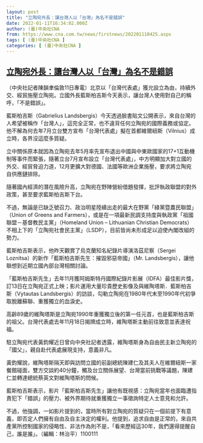 ```yaml
---
layout: post
title: "立陶宛外長：讓台灣人以「台灣」為名不是錯誤"
date: 2022-01-11T16:34:02.000Z
author: (臺)中央社CNA
from: https://www.cna.com.tw/news/firstnews/202201110425.aspx
tags: [ (臺)中央社CNA ]
categories: [ (臺)中央社CNA ]
---
```

<!--1641918842000-->
[立陶宛外長：讓台灣人以「台灣」為名不是錯誤](https://www.cna.com.tw/news/firstnews/202201110425.aspx)
------

<div>
<div></div><div><p>（中央社記者陳韻聿倫敦11日專電）北京以「台灣代表處」獲允設立為由，持續外交、經貿施壓立陶宛。立國外長藍斯柏吉斯今天表示，讓台灣人使用對自己的稱呼，「不是錯誤」。</p><p>藍斯柏吉斯（Gabrielius Landsbergis）今天透過臉書貼文公開表示，來自台灣的人希望被稱作「台灣人」，這完全正常，也不違背任何立陶宛的國際義務或協定。他不解為何去年7月立台雙方宣布「台灣代表處」擬在首都維爾紐斯（Vilnius）成立時，各界沒這麼多質疑。</p><p>立中關係原本就因為立陶宛去年5月率先宣布退出中國與中東歐國家的17+1互動機制等事件而緊張，隨著立台7月宣布設立「台灣代表處」，中方明顯加大對立國的外交、經貿脅迫力道，12月更擴大對德國、法國等歐洲企業施壓，要求將立陶宛自供應鏈排除。</p><p>隨著國內經濟的潛在風險升高，立陶宛在野陣營紛借題發揮，批評執政聯盟的對外政策，甚至要求藍斯柏吉斯下台。</p><p>不過，無論是已缺乏號召力、政治明星陸續出走的最大在野黨「綠黨暨農民聯盟」（Union of Greens and Farmers），或是在一項最新民調支持度與執政黨「祖國聯盟－基督教民主黨」（Homeland Union – Lithuanian Christian Democrats）不相上下的「立陶宛社會民主黨」（LSDP），目前皆尚未形成足以迫使內閣改組的勢力。</p><p>藍斯柏吉斯表示，他昨天觀賞了烏克蘭知名紀錄片導演洛茲尼察（Sergei Loznitsa）的新作「藍斯柏吉斯先生：摧毀邪惡帝國」（Mr. Landsbergis），讓他聯想到近期立國內部台灣相關討論。</p><p>「藍斯柏吉斯先生」去年11月獲阿姆斯特丹國際紀錄片影展（IDFA）最佳影片獎，訂13日在立陶宛正式上映；影片運用大量珍貴歷史影像及與維陶塔斯．藍斯柏吉斯（Vytautas Landsbergis）的訪談，勾勒立陶宛在1980年代末至1990年代初爭取脫離蘇聯、重獲獨立的血淚史。</p><p>高齡89歲的維陶塔斯是立陶宛1990年重獲獨立後的第一任元首，也是藍斯柏吉斯的祖父。台灣代表處去年11月18日揭牌成立時，維陶塔斯主動前往致意並表達祝福。</p><p>駐立陶宛代表黃鈞耀近日曾向中央社記者透露，維陶塔斯身為自由民主新立陶宛的「國父」，親自赴代表處展現支持，意義非凡。</p><p>黃鈞耀說，維陶塔斯隔天即與訪問立國的前副總統陳建仁及其夫人在維爾紐斯一家餐館碰面，雙方交談約40分鐘，觸及台立關係展望、台灣當前挑戰等議題，陳建仁並轉達總統蔡英文對維陶塔斯的問候。</p><p>藍斯柏吉斯表示，影片「藍斯柏吉斯先生」讓他有既視感：立陶宛當年也面臨遭指責犯下「錯誤」的壓力、被外界期待就重獲獨立一事徵詢特定人士意見和允許。</p><p>不過，他強調，一如影片提到的，當時所有對立陶宛的質疑只在一個前提下有意義，即否定人們擁有自由及自主決定的權利。他提到，追求自由是正常的，來自共產黨所控制國家的侵略性、非法作為則不是，「看來歷經這30年，我們還得提醒自己，誰是誰」。（編輯：林治平）1100111</p></div>
</div>

